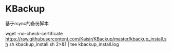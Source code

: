 # KBackup
基于rsync的备份脚本

wget -no-check-certificate https://raw.githubusercontent.com/Kaisir/KBackup/master/kbackup_install.sh 
sh kbackup_install.sh 2>&1 | tee kbackup_install.log

